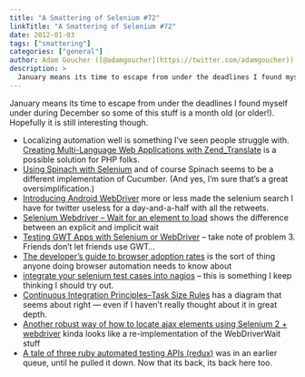 ```yaml
---
title: "A Smattering of Selenium #72"
linkTitle: "A Smattering of Selenium #72"
date: 2012-01-03
tags: ["smattering"]
categories: ["general"]
author: Adam Goucher ([@adamgoucher](https://twitter.com/adamgoucher))
description: >
  January means its time to escape from under the deadlines I found myself under during December so some of this stuff is a month old (or older!).
---
```


January means its time to escape from under the deadlines I found myself under during December so some of this stuff is a month old (or older!). Hopefully it is still interesting though.

*   Localizing automation well is something I’ve seen people struggle with. [Creating Multi-Language Web Applications with Zend\_Translate](http://devzone.zend.com/1859/creating-multi-language-web-applications-with-zend_translate/) is a possible solution for PHP folks.
*   [Using Spinach with Selenium](http://wesgibbs.me/post/12036950233/using-spinach-with-selenium) and of course Spinach seems to be a different implementation of Cucumber. (And yes, I’m sure that’s a great oversimplification.)
*   [Introducing Android WebDriver](http://android-developers.blogspot.com/2011/10/introducing-android-webdriver.html) more or less made the selenium search I have for twitter useless for a day-and-a-half with all the retweets.
*   [Selenium Webdriver – Wait for an element to load](http://deanhume.com/Home/BlogPost/selenium-webdriver---wait-for-an-element-to-load/64) shows the difference between an explicit and implicit wait
*   [Testing GWT Apps with Selenium or WebDriver](http://www.javacodegeeks.com/2011/10/testing-gwt-apps-with-selenium-or.html) – take note of problem 3. Friends don’t let friends use GWT…
*   [The developer’s guide to browser adoption rates](http://www.netmagazine.com/node/1465) is the sort of thing anyone doing browser automation needs to know about
*   [integrate your selenium test cases into nagios](http://exchange.nagios.org/directory/Plugins/Websites%2C-Forms-and-Transactions/check_selenium/details) – this is something I keep thinking I should try out.
*   [Continuous Integration Principles–Task Size Rules](http://jayflowers.com/WordPress/?p=222) has a diagram that seems about right — even if I haven’t really thought about it in great depth.
*   [Another robust way of how to locate ajax elements using Selenium 2 + webdriver](http://razgulyaev.blogspot.com/2011/11/another-robust-way-of-how-to-locate.html) kinda looks like a re-implementation of the WebDriverWait stuff
*   [A tale of three ruby automated testing APIs (redux)](http://watirmelon.com/2011/12/03/a-tale-of-three-ruby-automated-testing-apis-redux/) was in an earlier queue, until he pulled it down. Now that its back, its back here too.